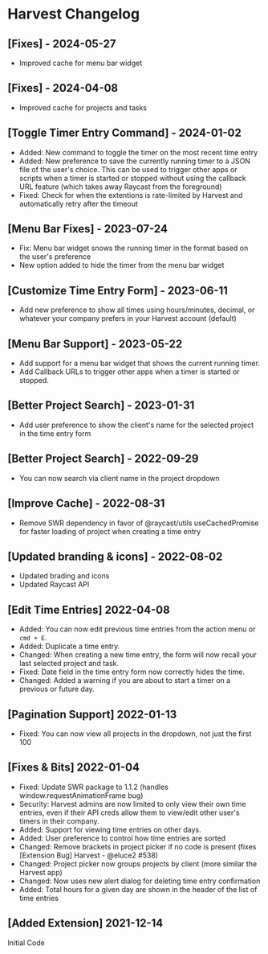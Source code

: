 # Harvest Changelog

## [Fixes] - 2024-05-27
- Improved cache for menu bar widget

## [Fixes] - 2024-04-08

- Improved cache for projects and tasks

## [Toggle Timer Entry Command] - 2024-01-02

- Added: New command to toggle the timer on the most recent time entry
- Added: New preference to save the currently running timer to a JSON file of the user's choice. This can be used to trigger other apps or scripts when a timer is started or stopped without using the callback URL feature (which takes away Raycast from the foreground)
- Fixed: Check for when the extentions is rate-limited by Harvest and automatically retry after the timeout

## [Menu Bar Fixes] - 2023-07-24

- Fix: Menu bar widget snows the running timer in the format based on the user's preference
- New option added to hide the timer from the menu bar widget

## [Customize Time Entry Form] - 2023-06-11

- Add new preference to show all times using hours/minutes, decimal, or whatever your company prefers in your Harvest account (default)

## [Menu Bar Support] - 2023-05-22

- Add support for a menu bar widget that shows the current running timer.
- Add Callback URLs to trigger other apps when a timer is started or stopped.

## [Better Project Search] - 2023-01-31

- Add user preference to show the client's name for the selected project in the time entry form

## [Better Project Search] - 2022-09-29

- You can now search via client name in the project dropdown

## [Improve Cache] - 2022-08-31

- Remove SWR dependency in favor of @raycast/utils useCachedPromise for faster loading of project when creating a time entry

## [Updated branding & icons] - 2022-08-02

- Updated brading and icons
- Updated Raycast API

## [Edit Time Entries] 2022-04-08

- Added: You can now edit previous time entries from the action menu or `cmd + E`.
- Added: Duplicate a time entry.
- Changed: When creating a new time entry, the form will now recall your last selected project and task.
- Fixed: Date field in the time entry form now correctly hides the time.
- Changed: Added a warning if you are about to start a timer on a previous or future day.

## [Pagination Support] 2022-01-13

- Fixed: You can now view all projects in the dropdown, not just the first 100

## [Fixes & Bits] 2022-01-04

- Fixed: Update SWR package to 1.1.2 (handles window.requestAnimationFrame bug)
- Security: Harvest admins are now limited to only view their own time entries, even if their API creds allow them to view/edit other user's timers in their company.
- Added: Support for viewing time entries on other days.
- Added: User preference to control how time entries are sorted
- Changed: Remove brackets in project picker if no code is present (fixes [Extension Bug] Harvest - @eluce2 #538)
- Changed: Project picker now groups projects by client (more similar the Harvest app)
- Changed: Now uses new alert dialog for deleting time entry confirmation
- Added: Total hours for a given day are shown in the header of the list of time entries

## [Added Extension] 2021-12-14

Initial Code
